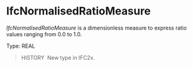 IfcNormalisedRatioMeasure
=========================

_IfcNormalisedRatioMeasure_ is a dimensionless measure to express ratio values ranging from 0.0 to 1.0.

Type: REAL

> HISTORY&nbsp; New type in IFC2x.
